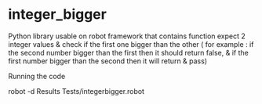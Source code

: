 # integer_bigger
Python library usable on robot framework that contains function expect 2 integer values &amp; check if the first one bigger than the other ( for example : if the second number bigger than the first then it should return false, &amp; if the first number bigger than the second then it will return &amp; pass)

Running the code

robot -d Results Tests/integerbigger.robot
